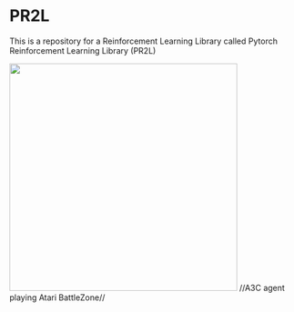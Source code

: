 # PR2L
This is a repository for a Reinforcement Learning Library called Pytorch Reinforcement Learning Library (PR2L)

<img src="https://github.com/Ianpro1/RL-agents/blob/master/BattleZone.gif" width="400">
//A3C agent playing Atari BattleZone//
                       
